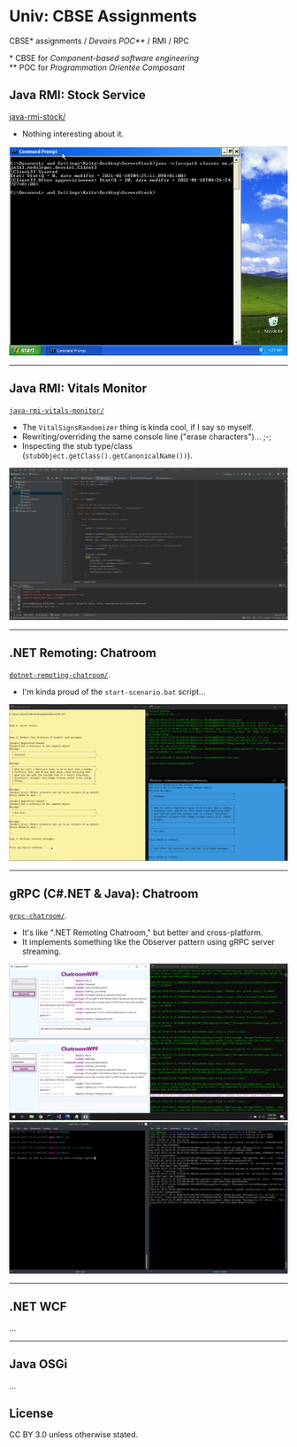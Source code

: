 # Univ: CBSE Assignments
CBSE\* assignments / <i lang="fr">Devoirs POC\*\*</i> / RMI / RPC

\* CBSE for _Component-based software engineering_  
\*\* POC for <i lang="fr">Programmation Orientée Composant</i>


## Java RMI: Stock Service

[java-rmi-stock/](./java-rmi-stock/)
- Nothing interesting about it.

![StockClient3 running on Windows XP](./java-rmi-stock/screenshots/scenario-2-4--client3.png)

---

## Java RMI: Vitals Monitor

[`java-rmi-vitals-monitor/`](./java-rmi-vitals-monitor/)
- The `VitalSignsRandomizer` thing is kinda cool, if I say so myself.
- Rewriting/overriding the same console line ("erase characters")... ;-;
- Inspecting the stub type/class (`stubObject.getClass().getCanonicalName())`).

![](./java-rmi-vitals-monitor/screenshots/2021-01-23_Medecin-SoukAhras.png)

---

## .NET Remoting: Chatroom

[`dotnet-remoting-chatroom/`](./dotnet-remoting-chatroom).
- I'm kinda proud of the `start-scenario.bat` script...

![](dotnet-remoting-chatroom/screenshots/screenshot-2021-02-19--Singleton.png)

---

## gRPC (C#.NET & Java): Chatroom

[`grpc-chatroom/`](grpc-chatroom/).

- It's like ".NET Remoting Chatroom," but better and cross-platform.
- It implements something like the Observer pattern using gRPC server streaming.

![Server and clients running Windows](./grpc-chatroom/dotnet-grpc/screenshot-2021-02-28--dotnet-windows.png)
![Server and client Running on Linux/Ubuntu](./grpc-chatroom/java-grpc/ChatroomTUI/screenshot-2021-02-26--java-dotnet-ubuntu.png)

---

## .NET WCF

...

---

## Java OSGi

...


## License
CC BY 3.0 unless otherwise stated.
